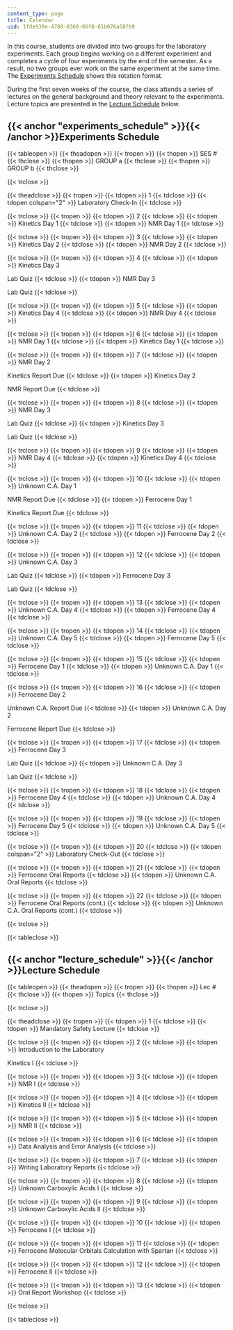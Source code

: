 ```yaml
---
content_type: page
title: Calendar
uid: 1fde938e-4780-8368-86f8-61b076a58fb9
---
```


In this course, students are divided into two groups for the laboratory experiments. Each group begins working on a different experiment and completes a cycle of four experiments by the end of the semester. As a result, no two groups ever work on the same experiment at the same time. The [Experiments Schedule](#experiments_schedule) shows this rotation format.

During the first seven weeks of the course, the class attends a series of lectures on the general background and theory relevant to the experiments. Lecture topics are presented in the [Lecture Schedule](#lecture_schedule) below.

{{< anchor "experiments_schedule" >}}{{< /anchor >}}Experiments Schedule
------------------------------------------------------------------------

{{< tableopen >}}
{{< theadopen >}}
{{< tropen >}}
{{< thopen >}}
SES #
{{< thclose >}}
{{< thopen >}}
GROUP a
{{< thclose >}}
{{< thopen >}}
GROUP b
{{< thclose >}}

{{< trclose >}}

{{< theadclose >}}
{{< tropen >}}
{{< tdopen >}}
1
{{< tdclose >}}
{{< tdopen colspan="2" >}}
Laboratory Check-In
{{< tdclose >}}

{{< trclose >}}
{{< tropen >}}
{{< tdopen >}}
2
{{< tdclose >}}
{{< tdopen >}}
Kinetics Day 1
{{< tdclose >}}
{{< tdopen >}}
NMR Day 1
{{< tdclose >}}

{{< trclose >}}
{{< tropen >}}
{{< tdopen >}}
3
{{< tdclose >}}
{{< tdopen >}}
Kinetics Day 2
{{< tdclose >}}
{{< tdopen >}}
NMR Day 2
{{< tdclose >}}

{{< trclose >}}
{{< tropen >}}
{{< tdopen >}}
4
{{< tdclose >}}
{{< tdopen >}}
Kinetics Day 3  
  
Lab Quiz
{{< tdclose >}}
{{< tdopen >}}
NMR Day 3  
  
Lab Quiz
{{< tdclose >}}

{{< trclose >}}
{{< tropen >}}
{{< tdopen >}}
5
{{< tdclose >}}
{{< tdopen >}}
Kinetics Day 4
{{< tdclose >}}
{{< tdopen >}}
NMR Day 4
{{< tdclose >}}

{{< trclose >}}
{{< tropen >}}
{{< tdopen >}}
6
{{< tdclose >}}
{{< tdopen >}}
NMR Day 1
{{< tdclose >}}
{{< tdopen >}}
Kinetics Day 1
{{< tdclose >}}

{{< trclose >}}
{{< tropen >}}
{{< tdopen >}}
7
{{< tdclose >}}
{{< tdopen >}}
NMR Day 2  
  
Kinetics Report Due
{{< tdclose >}}
{{< tdopen >}}
Kinetics Day 2  
  
NMR Report Due
{{< tdclose >}}

{{< trclose >}}
{{< tropen >}}
{{< tdopen >}}
8
{{< tdclose >}}
{{< tdopen >}}
NMR Day 3  
  
Lab Quiz
{{< tdclose >}}
{{< tdopen >}}
Kinetics Day 3  
  
Lab Quiz
{{< tdclose >}}

{{< trclose >}}
{{< tropen >}}
{{< tdopen >}}
9
{{< tdclose >}}
{{< tdopen >}}
NMR Day 4
{{< tdclose >}}
{{< tdopen >}}
Kinetics Day 4
{{< tdclose >}}

{{< trclose >}}
{{< tropen >}}
{{< tdopen >}}
10
{{< tdclose >}}
{{< tdopen >}}
Unknown C.A. Day 1  
  
NMR Report Due
{{< tdclose >}}
{{< tdopen >}}
Ferrocene Day 1  
  
Kinetics Report Due
{{< tdclose >}}

{{< trclose >}}
{{< tropen >}}
{{< tdopen >}}
11
{{< tdclose >}}
{{< tdopen >}}
Unknown C.A. Day 2
{{< tdclose >}}
{{< tdopen >}}
Ferrocene Day 2
{{< tdclose >}}

{{< trclose >}}
{{< tropen >}}
{{< tdopen >}}
12
{{< tdclose >}}
{{< tdopen >}}
Unknown C.A. Day 3  
  
Lab Quiz
{{< tdclose >}}
{{< tdopen >}}
Ferrocene Day 3  
  
Lab Quiz
{{< tdclose >}}

{{< trclose >}}
{{< tropen >}}
{{< tdopen >}}
13
{{< tdclose >}}
{{< tdopen >}}
Unknown C.A. Day 4
{{< tdclose >}}
{{< tdopen >}}
Ferrocene Day 4
{{< tdclose >}}

{{< trclose >}}
{{< tropen >}}
{{< tdopen >}}
14
{{< tdclose >}}
{{< tdopen >}}
Unknown C.A. Day 5
{{< tdclose >}}
{{< tdopen >}}
Ferrocene Day 5
{{< tdclose >}}

{{< trclose >}}
{{< tropen >}}
{{< tdopen >}}
15
{{< tdclose >}}
{{< tdopen >}}
Ferrocene Day 1
{{< tdclose >}}
{{< tdopen >}}
Unknown C.A. Day 1
{{< tdclose >}}

{{< trclose >}}
{{< tropen >}}
{{< tdopen >}}
16
{{< tdclose >}}
{{< tdopen >}}
Ferrocene Day 2  
  
Unknown C.A. Report Due
{{< tdclose >}}
{{< tdopen >}}
Unknown C.A. Day 2  
  
Ferrocene Report Due
{{< tdclose >}}

{{< trclose >}}
{{< tropen >}}
{{< tdopen >}}
17
{{< tdclose >}}
{{< tdopen >}}
Ferrocene Day 3  
  
Lab Quiz
{{< tdclose >}}
{{< tdopen >}}
Unknown C.A. Day 3  
  
Lab Quiz
{{< tdclose >}}

{{< trclose >}}
{{< tropen >}}
{{< tdopen >}}
18
{{< tdclose >}}
{{< tdopen >}}
Ferrocene Day 4
{{< tdclose >}}
{{< tdopen >}}
Unknown C.A. Day 4
{{< tdclose >}}

{{< trclose >}}
{{< tropen >}}
{{< tdopen >}}
19
{{< tdclose >}}
{{< tdopen >}}
Ferrocene Day 5
{{< tdclose >}}
{{< tdopen >}}
Unknown C.A. Day 5
{{< tdclose >}}

{{< trclose >}}
{{< tropen >}}
{{< tdopen >}}
20
{{< tdclose >}}
{{< tdopen colspan="2" >}}
Laboratory Check-Out
{{< tdclose >}}

{{< trclose >}}
{{< tropen >}}
{{< tdopen >}}
21
{{< tdclose >}}
{{< tdopen >}}
Ferrocene Oral Reports
{{< tdclose >}}
{{< tdopen >}}
Unknown C.A. Oral Reports
{{< tdclose >}}

{{< trclose >}}
{{< tropen >}}
{{< tdopen >}}
22
{{< tdclose >}}
{{< tdopen >}}
Ferrocene Oral Reports (cont.)
{{< tdclose >}}
{{< tdopen >}}
Unknown C.A. Oral Reports (cont.)
{{< tdclose >}}

{{< trclose >}}

{{< tableclose >}}

{{< anchor "lecture_schedule" >}}{{< /anchor >}}Lecture Schedule
----------------------------------------------------------------

{{< tableopen >}}
{{< theadopen >}}
{{< tropen >}}
{{< thopen >}}
Lec #
{{< thclose >}}
{{< thopen >}}
Topics
{{< thclose >}}

{{< trclose >}}

{{< theadclose >}}
{{< tropen >}}
{{< tdopen >}}
1
{{< tdclose >}}
{{< tdopen >}}
Mandatory Safety Lecture
{{< tdclose >}}

{{< trclose >}}
{{< tropen >}}
{{< tdopen >}}
2
{{< tdclose >}}
{{< tdopen >}}
Introduction to the Laboratory  
  
Kinetics I
{{< tdclose >}}

{{< trclose >}}
{{< tropen >}}
{{< tdopen >}}
3
{{< tdclose >}}
{{< tdopen >}}
NMR I
{{< tdclose >}}

{{< trclose >}}
{{< tropen >}}
{{< tdopen >}}
4
{{< tdclose >}}
{{< tdopen >}}
Kinetics II
{{< tdclose >}}

{{< trclose >}}
{{< tropen >}}
{{< tdopen >}}
5
{{< tdclose >}}
{{< tdopen >}}
NMR II
{{< tdclose >}}

{{< trclose >}}
{{< tropen >}}
{{< tdopen >}}
6
{{< tdclose >}}
{{< tdopen >}}
Data Analysis and Error Analysis
{{< tdclose >}}

{{< trclose >}}
{{< tropen >}}
{{< tdopen >}}
7
{{< tdclose >}}
{{< tdopen >}}
Writing Laboratory Reports
{{< tdclose >}}

{{< trclose >}}
{{< tropen >}}
{{< tdopen >}}
8
{{< tdclose >}}
{{< tdopen >}}
Unknown Carboxylic Acids I
{{< tdclose >}}

{{< trclose >}}
{{< tropen >}}
{{< tdopen >}}
9
{{< tdclose >}}
{{< tdopen >}}
Unknown Carboxylic Acids II
{{< tdclose >}}

{{< trclose >}}
{{< tropen >}}
{{< tdopen >}}
10
{{< tdclose >}}
{{< tdopen >}}
Ferrocene I
{{< tdclose >}}

{{< trclose >}}
{{< tropen >}}
{{< tdopen >}}
11
{{< tdclose >}}
{{< tdopen >}}
Ferrocene Molecular Orbitals Calculation with Spartan
{{< tdclose >}}

{{< trclose >}}
{{< tropen >}}
{{< tdopen >}}
12
{{< tdclose >}}
{{< tdopen >}}
Ferrocene II
{{< tdclose >}}

{{< trclose >}}
{{< tropen >}}
{{< tdopen >}}
13
{{< tdclose >}}
{{< tdopen >}}
Oral Report Workshop
{{< tdclose >}}

{{< trclose >}}

{{< tableclose >}}